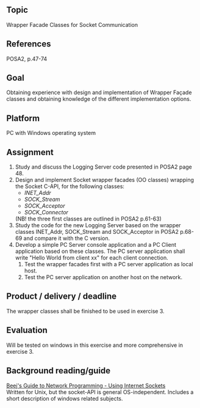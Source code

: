 Topic
-----
Wrapper Facade Classes for Socket Communication
 
References
----------
POSA2, p.47-74
 
Goal
----
Obtaining experience with design and implementation of Wrapper Façade classes and obtaining knowledge of the different implementation options.
 
Platform
--------
PC with Windows operating system
 
Assignment
----------
<ol>
<li>Study and discuss the Logging Server code presented in POSA2 page 48.</li>

<li>Design and implement Socket wrapper facades (OO classes) wrapping the Socket C-API, for the following classes:
<ul>
  <li><em>INET_Addr</em></li>
  <li><em>SOCK_Stream</em></li>
  <li><em>SOCK_Acceptor</em></li>
  <li><em>SOCK_Connector</em></li>
</ul>
(NB! the three first classes are outlined in POSA2 p.61-63)
</li>

<li>Study the code for the new Logging Server based on the wrapper classes INET_Addr, SOCK_Stream and SOCK_Acceptor in POSA2 p.68-69 and compare it with the C version.</li>

<li>Develop a simple PC Server console application and a PC Client application based on these classes.
The PC server application shall write "Hello World from client xx" for each client connection.
	<ol>
		<li>Test the wrapper facades first with a PC server application as local host.</li>
		<li>Test the PC server application on another host on the network.</li>
	</ol>
</li>
</ol>
 
Product / delivery / deadline
-----------------------------
The wrapper classes shall be finished to be used in exercise 3.
 
Evaluation
----------
Will be tested on windows in this exercise and more comprehensive in exercise 3.

Background reading/guide
------------------------
<a href="http://beej.us/guide/bgnet/">Beej's Guide to Network Programming - Using Internet Sockets</a>
<br>
Written for Unix, but the socket-API is general OS-independent. Includes a short description of windows related subjects.